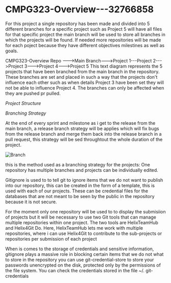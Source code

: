 # CMPG323-Overview---32766858


For this project a single repository has been made and divided into 5 different branches for a specific project such as Project 5 will have all files for that specific project the main branch will be used to store all branches in which the projects will be found. If needed more repositories will be made for each poject because they have different objectives milestines as well as goals.

CMPG323-Overview Repo --->Main Branch--->Project 1---Project 2--->Project 3--->Project 4--->Project 5
This text diagram represents the 5 projects that have been branched from the main branch in the repository. These branches are set and placed in such a way that the projects don't influence each other such as when details Project 3 have been set they will not be able to influence Project 4. The branches can only be affected when they are pushed pr pulled.

*Project Structure*




*Branching Strategy*

At the end of every sprint and milestone as i get to the release from the main branch, a release branch strategy will be applies which will fix bugs from the release branch and merge them back into the release branch in a pull request, this strategy will be sed throughtout the whole duration of the project.


![Branch](https://user-images.githubusercontent.com/110576122/185352832-198af25f-1445-4222-af58-c51fd7ed1854.JPG)



this is the method used as a branching strategy for the projects:
One repository has multiple branches and projects can be individually edited. 

Gitignore is used to to tell git to ignore items that we do not want to publish into our repository, this can be created in the form of a template, this is used with each of our projects. These can be credential files for the databases that are not meant to be seen by the public in the repository because it is not secure. 

For the moment only one repository will be used to to display the submisiion of projects but it will be necessary to use two Git tools that can manage multiple repositories within one project. The two tools are HelixTeamHub and Helix4Git Do. Here, HelixTeamHub lets me work with multiple repositories, where i can use Helix4Git to contribute to the sub-projects or repositories per submission of each project


When is comes to the storage of credentials and sensitive information, gitignore plays a massive role in blocking certain items that we do not what to store in the repository you can use git-credential-store to store your passwords unencrypted on the disk, protected only by the permissions of the file system. You can check the credentials stored in the file ~/. git-credentials

